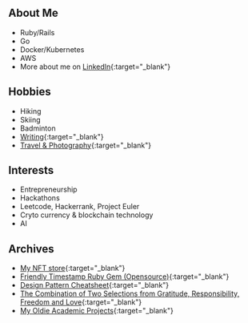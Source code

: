 ## About Me
- Ruby/Rails
- Go
- Docker/Kubernetes
- AWS
- More about me on [LinkedIn](https://www.linkedin.com/in/kurounseung){:target="_blank"}

## Hobbies
- Hiking
- Skiing
- Badminton
- [Writing](https://kurounseung.medium.com){:target="_blank"}
- [Travel & Photography](https://www.instagram.com/sk_studio_and_photography/){:target="_blank"}

## Interests
- Entrepreneurship
- Hackathons
- Leetcode, Hackerrank, Project Euler
- Cryto currency & blockchain technology
- AI

## Archives
- [My NFT store](https://opensea.io/sk_studio_and_photography){:target="_blank"}
- [Friendly Timestamp Ruby Gem (Opensource)](https://rubygems.org/gems/friendly_timestamp){:target="_blank"}
- [Design Pattern Cheatsheet](https://kurounseung.medium.com/design-pattern-cheatsheet-7389072558f2){:target="_blank"}
- [The Combination of Two Selections from Gratitude, Responsibility, Freedom and Love](https://kurounseung.medium.com/the-combination-of-two-selections-from-gratitude-responsibility-freedom-and-love-3eb8f1054d0f){:target="_blank"}
- [My Oldie Academic Projects](https://crown-s.medium.com/my-oldie-academic-projects-379cbc5cb1a1){:target="_blank"}
